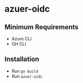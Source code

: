 # azuer-oidc
## Minimum Requirements
* Azure CLI
* GH CLI

## Installation
* Run `go build`
* Run `azuer-oidc`